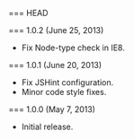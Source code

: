 === HEAD

=== 1.0.2 (June 25, 2013)

* Fix Node-type check in IE8.

=== 1.0.1 (June 20, 2013)

* Fix JSHint configuration.
* Minor code style fixes.

=== 1.0.0 (May 7, 2013)

* Initial release.
